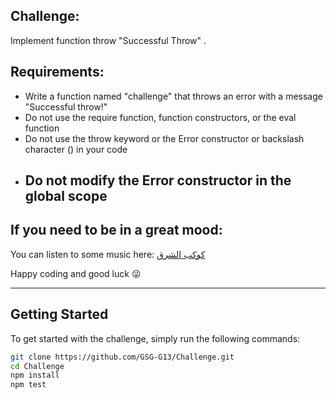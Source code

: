 ## Challenge:
Implement function throw "Successful Throw" .

## Requirements:
- Write a function named "challenge" that throws an error with a message "Successful throw!"
- Do not use the require function, function constructors, or the eval function
- Do not use the throw keyword or the Error constructor or backslash character (\) in your code
- ## Do not modify the Error constructor in the global scope

## If you need to be in a great mood:
You can listen to some music here: [كوكب الشرق](https://www.youtube.com/playlist?list=PLy7NbV2hYhPl4t9lZFtDMgB1Zsi-Xjyh7)

Happy coding and good luck 😜



---
## Getting Started
To get started with the challenge, simply run the following commands:

```sh
git clone https://github.com/GSG-G13/Challenge.git
cd Challenge
npm install
npm test
